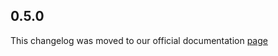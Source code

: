 ## 0.5.0

This changelog was moved to our official documentation [page](https://docs.tryrook.io/docs/category/sdks)

